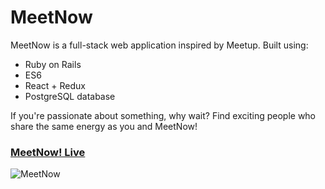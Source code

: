 # MeetNow
MeetNow is a full-stack web application inspired by Meetup. Built using:
- Ruby on Rails
- ES6
- React + Redux
- PostgreSQL database

If you're passionate about something, why wait?
Find exciting people who share the same energy as you and MeetNow!

### [MeetNow! Live](http://meet-now.herokuapp.com/)
![MeetNow](/docs/wireframes/01-welcome.png)
